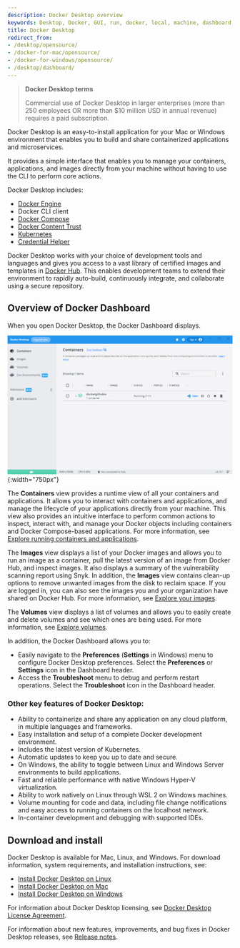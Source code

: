 ```yaml
---
description: Docker Desktop overview
keywords: Desktop, Docker, GUI, run, docker, local, machine, dashboard
title: Docker Desktop
redirect_from:
- /desktop/opensource/
- /docker-for-mac/opensource/
- /docker-for-windows/opensource/
- /desktop/dashboard/
---
```


> **Docker Desktop terms**
>
> Commercial use of Docker Desktop in larger enterprises (more than 250
> employees OR more than $10 million USD in annual revenue) requires a paid
> subscription.

Docker Desktop is an easy-to-install application for your Mac or Windows environment
that enables you to build and share containerized applications and microservices. 

It provides a simple interface that enables you to manage your containers, applications, and images directly from your machine without having to use the CLI to perform core actions.

Docker Desktop includes:

- [Docker Engine](../engine/index.md)
- Docker CLI client
- [Docker Compose](../compose/index.md)
- [Docker Content Trust](../engine/security/trust/index.md)
- [Kubernetes](https://github.com/kubernetes/kubernetes/)
- [Credential Helper](https://github.com/docker/docker-credential-helpers/)

Docker Desktop works with your choice of development tools and languages and
gives you access to a vast library of certified images and templates in
[Docker Hub](https://hub.docker.com/). This enables development teams to extend
their environment to rapidly auto-build, continuously integrate, and collaborate
using a secure repository.

## Overview of Docker Dashboard

When you open Docker Desktop, the Docker Dashboard displays.

![dashboard](images/dashboard.PNG){:width="750px"}

The **Containers** view provides a runtime view of all your containers and applications. It allows you to interact with containers and applications, and manage the lifecycle of your applications directly from your machine. This view also provides an intuitive interface to perform common actions to inspect, interact with, and manage your Docker objects including containers and Docker Compose-based applications. For more information, see [Explore running containers and applications](use-desktop/container.md).

The **Images** view displays a list of your Docker images and allows you to run an image as a container, pull the latest version of an image from Docker Hub, and inspect images. It also displays a summary of the vulnerability scanning report using Snyk. In addition, the **Images** view contains clean-up options to remove unwanted images from the disk to reclaim space. If you are logged in, you can also see the images you and your organization have shared on Docker Hub. For more information, see [Explore your images](use-desktop/images.md).

The **Volumes** view displays a list of volumes and allows you to easily create and delete volumes and see which ones are being used. For more information, see [Explore volumes](use-desktop/volumes.md).

In addition, the Docker Dashboard allows you to:

- Easily navigate to the **Preferences** (**Settings** in Windows) menu to configure Docker Desktop preferences. Select the **Preferences** or **Settings** icon in the Dashboard header.
- Access the **Troubleshoot** menu to debug and perform restart operations. Select the **Troubleshoot** icon in the Dashboard header.

### Other key features of Docker Desktop:

* Ability to containerize and share any application on any cloud platform, in multiple languages and frameworks.
* Easy installation and setup of a complete Docker development environment.
* Includes the latest version of Kubernetes.
* Automatic updates to keep you up to date and secure.
* On Windows, the ability to toggle between Linux and Windows Server environments to build applications.
* Fast and reliable performance with native Windows Hyper-V virtualization.
* Ability to work natively on Linux through WSL 2 on Windows machines.
* Volume mounting for code and data, including file change notifications and easy access to running containers on the localhost network.
* In-container development and debugging with supported IDEs.

## Download and install

Docker Desktop is available for Mac, Linux, and Windows. For download information, system requirements, and installation instructions, see:


* [Install Docker Desktop on Linux](install/linux-install.md)
* [Install Docker Desktop on Mac](install/mac-install.md)
* [Install Docker Desktop on Windows](install/windows-install.md)

For information about Docker Desktop licensing, see [Docker Desktop License Agreement](../subscription/index.md#docker-desktop-license-agreement).

For information about new features, improvements, and bug fixes in Docker Desktop releases, see [Release notes](release-notes.md).
